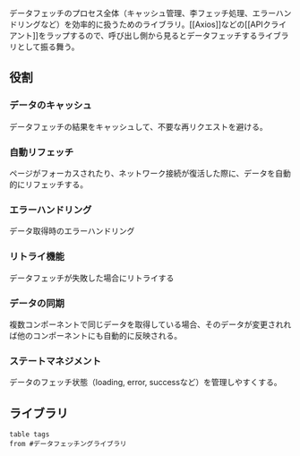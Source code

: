 データフェッチのプロセス全体（キャッシュ管理、李フェッチ処理、エラーハンドリングなど）を効率的に扱うためのライブラリ。[[Axios]]などの[[APIクライアント]]をラップするので、呼び出し側から見るとデータフェッチするライブラリとして振る舞う。
## 役割
### データのキャッシュ
データフェッチの結果をキャッシュして、不要な再リクエストを避ける。
### 自動リフェッチ
ページがフォーカスされたり、ネットワーク接続が復活した際に、データを自動的にリフェッチする。
### エラーハンドリング
データ取得時のエラーハンドリング
### リトライ機能
データフェッチが失敗した場合にリトライする
### データの同期
複数コンポーネントで同じデータを取得している場合、そのデータが変更されれば他のコンポーネントにも自動的に反映される。
### ステートマネジメント
データのフェッチ状態（loading, error, successなど）を管理しやすくする。
## ライブラリ
```dataview
table tags
from #データフェッチングライブラリ 
```
